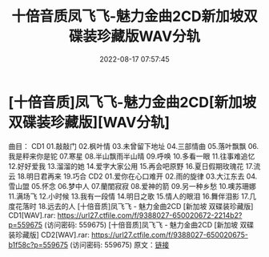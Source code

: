 ﻿---
title: 十倍音质凤飞飞-魅力金曲2CD新加坡双碟装珍藏版WAV分轨
date: 2022-08-17 07:57:45
categories: WAV车载音乐、镜像
tags: 华语中文
---
# [十倍音质]凤飞飞-魅力金曲2CD[新加坡双碟装珍藏版][WAV分轨]

曲目：
CD1
01.敲敲门
02.枫叶情
03.未曾留下地址
04.三部情曲
05.落叶飘飘
06.我是秤来你是铊
07.寒星
08.半山飘雨半山晴
09.呼唤
10.多看一眼
11.往事难追忆
12.好好爱我
13.溜溜的她
14.爱字大家公用
15.再会吧原野
16.夏日假期玫瑰花
17.流云
18.明日君再来
19.巧合
CD2
01.爱你在心口难开
02.雨的旋律
03.大江东去
04.雪山盟
05.怀念
06.梦中人
07.蘭閨寂寂
08.爱神的箭
09.另一种乡愁
10.噢苏珊娜
11.满场飞
12.小时候
13.我有一段情
14.明日之歌
15.情人的眼泪
16.舞伴泪影
17.几度花落时
18.远去的人
[十倍音质]凤飞飞 - 魅力金曲2CD [新加坡 双碟装珍藏版]
CD1[WAV].rar: https://url27.ctfile.com/f/9388027-650020672-2214b2?p=559675
(访问密码: 559675)
[十倍音质]凤飞飞 - 魅力金曲2CD [新加坡 双碟装珍藏版] CD2[WAV].rar: https://url27.ctfile.com/f/9388027-650020675-b1f58c?p=559675
(访问密码: 559675)
原文：[链接](https://blog.sina.com.cn/s/blog_1647c7e7601030ywi.html)